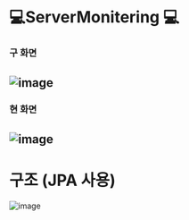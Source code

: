 # 💻ServerMonitering 💻

### 구 화면 
![image](https://user-images.githubusercontent.com/73218962/199677958-be724566-2a98-481e-b13a-b090e02f513c.png)
--
### 현 화면 
![image](https://user-images.githubusercontent.com/73218962/207484631-5d196e1f-57a7-4952-ad00-59d06ddb5e43.png)
--
# 구조 (JPA 사용)
![image](https://user-images.githubusercontent.com/73218962/199893563-413c5446-ee05-4927-b9ad-aa61abf898b9.png)
